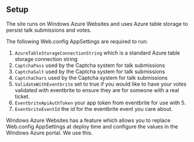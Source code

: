 ## Setup
The site runs on Windows Azure Websites and uses Azure table storage to persist talk submissions and votes.  

The following Web.config AppSettings are required to run:  
1.  `AzureTableStorageConnectionString` which is a standard Azure table storage connection string  
2.  `CaptchaPass` used by the Captcha system for talk submissions  
3.  `CaptchaSalt` used by the Captcha system for talk submissions  
4.  `CaptchaChars` used by the Captcha system for talk submissions  
5.  `ValidateWithEventbrite` set to true if you would like to have your votes validated with eventbrite to ensure they are for someone with a real ticket.
6.  `EventbriteApiAuthToken` your app token from eventbrite for use with 5.
7.  `EventbriteEventId` the id for the eventbrite event you care about.
 
Windows Azure Websites has a feature which allows you to replace Web.config AppSettings at deploy time and configure the values in the Windows Azure portal. We use this.
